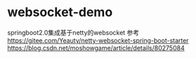 # websocket-demo
springboot2.0集成基于netty的websocket
参考
https://gitee.com/Yeauty/netty-websocket-spring-boot-starter
https://blog.csdn.net/moshowgame/article/details/80275084

